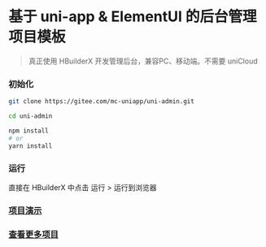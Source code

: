 # 基于 uni-app & ElementUI 的后台管理项目模板

> 真正使用 HBuilderX 开发管理后台，兼容PC、移动端。不需要 uniCloud

### 初始化

```bash
git clone https://gitee.com/mc-uniapp/uni-admin.git

cd uni-admin

npm install
# or
yarn install
```

### 运行

直接在 HBuilderX 中点击 运行 > 运行到浏览器

### [项目演示](https://admin.cloud.undsky.com/)

### [查看更多项目](https://www.undsky.com)